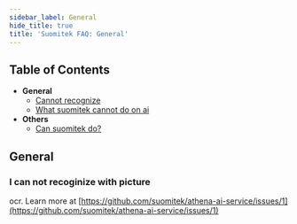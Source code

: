 ```yaml
---
sidebar_label: General
hide_title: true
title: 'Suomitek FAQ: General'
---
```


## Table of Contents

- **General**
  - [Cannot recognize](#11-i-can-not-recognize-with-my-picture)
  - [What suomitek cannot do on ai](#a)
- **Others**
  - [Can suomitek do?](#b)

## General

### I can not recoginize with picture

ocr. Learn more at [https://github.com/suomitek/athena-ai-service/issues/1](https://github.com/suomitek/athena-ai-service/issues/1)
